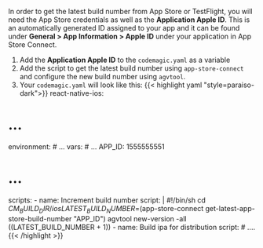 ---
---

In order to get the latest build number from App Store or TestFlight, you will need the App Store credentials as well as the **Application Apple ID**. This is an automatically generated ID assigned to your app and it can be found under **General > App Information > Apple ID** under your application in App Store Connect.

1. Add the **Application Apple ID** to the `codemagic.yaml` as a variable
2. Add the script to get the latest build number using `app-store-connect` and configure the new build number using `agvtool`.
3. Your `codemagic.yaml` will look like this:
{{< highlight yaml "style=paraiso-dark">}}
react-native-ios:
  # ...
  environment:
    # ...
    vars:
      # ...
      APP_ID: 1555555551
  # ...
  scripts:
    - name: Increment build number
      script: | 
        #!/bin/sh
        cd $CM_BUILD_DIR/ios
        LATEST_BUILD_NUMBER=$(app-store-connect get-latest-app-store-build-number "APP_ID")
        agvtool new-version -all $(($LATEST_BUILD_NUMBER + 1))
    - name: Build ipa for distribution
      script:
        # ....
{{< /highlight >}}
